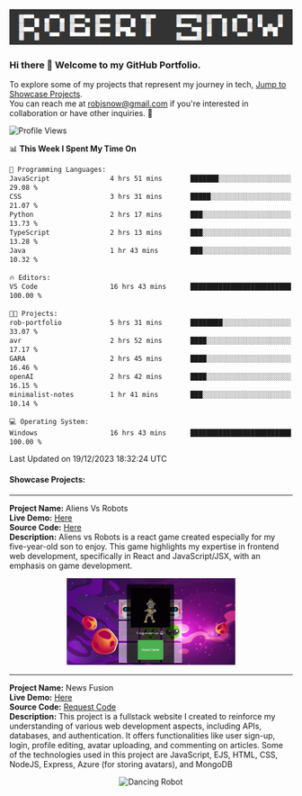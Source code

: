 <img alt="myname" src="assets/name.png" />

### Hi there 👋 Welcome to my GitHub Portfolio.
To explore some of my projects that represent my journey in tech, [Jump to Showcase Projects](#showcase-projects).  
You can reach me at robjsnow@gmail.com if you're interested in collaboration or have other inquiries.  :briefcase:



<!--START_SECTION:waka-->
![Profile Views](http://img.shields.io/badge/Profile%20Views-98-blue)

📊 **This Week I Spent My Time On** 

```text
💬 Programming Languages: 
JavaScript               4 hrs 51 mins       ███████░░░░░░░░░░░░░░░░░░   29.08 % 
CSS                      3 hrs 31 mins       █████░░░░░░░░░░░░░░░░░░░░   21.07 % 
Python                   2 hrs 17 mins       ███░░░░░░░░░░░░░░░░░░░░░░   13.73 % 
TypeScript               2 hrs 13 mins       ███░░░░░░░░░░░░░░░░░░░░░░   13.28 % 
Java                     1 hr 43 mins        ███░░░░░░░░░░░░░░░░░░░░░░   10.32 % 

🔥 Editors: 
VS Code                  16 hrs 43 mins      █████████████████████████   100.00 % 

🐱‍💻 Projects: 
rob-portfolio            5 hrs 31 mins       ████████░░░░░░░░░░░░░░░░░   33.07 % 
avr                      2 hrs 52 mins       ████░░░░░░░░░░░░░░░░░░░░░   17.17 % 
GARA                     2 hrs 45 mins       ████░░░░░░░░░░░░░░░░░░░░░   16.46 % 
openAI                   2 hrs 42 mins       ████░░░░░░░░░░░░░░░░░░░░░   16.15 % 
minimalist-notes         1 hr 41 mins        ███░░░░░░░░░░░░░░░░░░░░░░   10.14 % 

💻 Operating System: 
Windows                  16 hrs 43 mins      █████████████████████████   100.00 % 
```


 Last Updated on 19/12/2023 18:32:24 UTC
<!--END_SECTION:waka-->

<!--
**robjsnow/robjsnow** is a ✨ _special_ ✨ repository because its `README.md` (this file) appears on your GitHub profile.

Here are some ideas to get you started:

- 🔭 I’m currently working on ...
- 🌱 I’m currently learning ...
- 👯 I’m looking to collaborate on ...
- 🤔 I’m looking for help with ...
- 💬 Ask me about ...
- 📫 How to reach me: ...
- 😄 Pronouns: ...
- ⚡ Fun fact: ...
-->

#### Showcase Projects:

---

**Project Name:** Aliens Vs Robots  
**Live Demo:** [Here](https://yellow-water-02e94ce10.4.azurestaticapps.net/)  
**Source Code:** [Here](https://github.com/robjsnow/avr/)  
**Description:** Aliens vs Robots is a react game created especially for my five-year-old son to enjoy. This game highlights my expertise in frontend web development, specifically in React and JavaScript/JSX, with an emphasis on game development.  
<div align="center"><a href="https://yellow-water-02e94ce10.4.azurestaticapps.net/">
  <img src="https://github.com/robjsnow/avr/blob/main/screenshots/avrSS.jpg?raw=true" alt="Dancing Robot" width="300" />
</a></div>

---
**Project Name:**  News Fusion  
**Live Demo:**  [Here](https://newsfusion-3a88334147f8.herokuapp.com/)  
**Source Code:**  [Request Code](mailto:robjsnow@gmailcom)  
**Description:**  This project is a fullstack website I created to reinforce my understanding of various web development aspects, including APIs, databases, and authentication. It offers functionalities like user sign-up, login, profile editing, avatar uploading, and commenting on articles. Some of the technologies used in this project are JavaScript, EJS, HTML, CSS, NodeJS, Express, Azure (for storing avatars), and MongoDB
<div align="center"<a href="https://yellow-water-02e94ce10.4.azurestaticapps.net/">
  <img src="https://ashy-desert-0dbaf2a10.4.azurestaticapps.net/newsproject.png" alt="Dancing Robot" width="300" />
</a></div>

